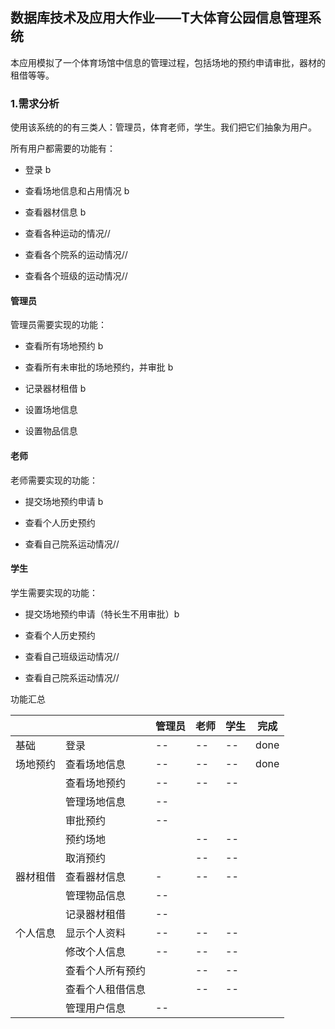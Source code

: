 ## 数据库技术及应用大作业——T大体育公园信息管理系统

本应用模拟了一个体育场馆中信息的管理过程，包括场地的预约申请审批，器材的租借等等。

### 1.需求分析

使用该系统的的有三类人：管理员，体育老师，学生。我们把它们抽象为用户。

所有用户都需要的功能有：

* 登录 b 

* 查看场地信息和占用情况 b

* 查看器材信息 b

* 查看各种运动的情况//

* 查看各个院系的运动情况//

* 查看各个班级的运动情况//

#### 管理员

管理员需要实现的功能：

* 查看所有场地预约 b

* 查看所有未审批的场地预约，并审批 b

* 记录器材租借 b

* 设置场地信息 

* 设置物品信息

#### 老师

老师需要实现的功能：

* 提交场地预约申请 b

* 查看个人历史预约

* 查看自己院系运动情况//

#### 学生

学生需要实现的功能：

- 提交场地预约申请（特长生不用审批）b

- 查看个人历史预约

- 查看自己班级运动情况//

- 查看自己院系运动情况//

功能汇总

|      |          | 管理员 | 老师  | 学生  | 完成   |
| ---- | -------- | --- | --- | --- | ---- |
| 基础   | 登录       | --  | --  | --  | done |
| 场地预约 | 查看场地信息   | --  | --  | --  | done |
|      | 查看场地预约   | --  | --  | --  |      |
|      | 管理场地信息   | --  |     |     |      |
|      | 审批预约     | --  |     |     |      |
|      | 预约场地     |     | --  | --  |      |
|      | 取消预约     |     | --  | --  |      |
| 器材租借 | 查看器材信息   | -   | --  | --  |      |
|      | 管理物品信息   | --  |     |     |      |
|      | 记录器材租借   | --  |     |     |      |
| 个人信息 | 显示个人资料   | --  | --  | --  |      |
|      | 修改个人信息   | --  | --  | --  |      |
|      | 查看个人所有预约 |     | --  | --  |      |
|      | 查看个人租借信息 |     | --  | --  |      |
|      | 管理用户信息   | --  |     |     |      |
